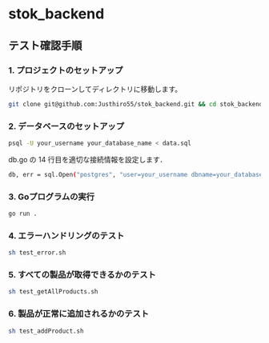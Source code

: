 # stok_backend

## テスト確認手順

### 1. プロジェクトのセットアップ

リポジトリをクローンしてディレクトリに移動します。

```bash
git clone git@github.com:Justhiro55/stok_backend.git && cd stok_backend
```

### 2. データベースのセットアップ
```bash
psql -U your_username your_database_name < data.sql
```

db.go の 14 行目を適切な接続情報を設定します．
```bash
db, err = sql.Open("postgres", "user=your_username dbname=your_database_name password=your_password host=localhost port=5432 sslmode=disable")
```

### 3. Goプログラムの実行
```bash
go run .
```

### 4. エラーハンドリングのテスト
```bash
sh test_error.sh
```

### 5. すべての製品が取得できるかのテスト
```bash
sh test_getAllProducts.sh
```

### 6. 製品が正常に追加されるかのテスト
```bash
sh test_addProduct.sh
```
